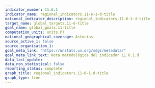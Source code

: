 ```yaml
---
indicator_number: 11.6.1
indicator_name: regional_indicators.11-6-1-d-title
national_indicator_description: regional_indicators.11-6-1-d-title
target_name: global_targets.11-6-title
goal_name: global_goals.11-title
computation_units: units.PT
national_geographical_coverage: Asturias
source_active_1: false
source_organisation_1:  
goal_meta_link: "https://unstats.un.org/sdgs/metadata/"
goal_meta_link_text: Nota metodológica del indicador 11.6.1.d
data_last_update:  
data_non_statistical: false
reporting_status: complete
graph_title: regional_indicators.11-6-1-d-title
graph_type: line
---
```

